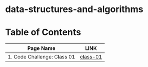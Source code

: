 # data-structures-and-algorithms


# Table of Contents

| Page Name        | LINK       |
| ------------- |:-------------:|
| 1. Code Challenge: Class 01     | [class-01](https://github.com/yazanbaker94/401-data-structures-and-algorithms/blob/main/array-reverse/README.md)|

